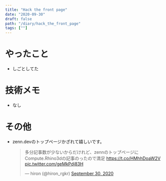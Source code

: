 ```yaml
---
title: "Hack the front page"
date: "2020-09-30"
draft: false
path: "/diary/hack_the_front_page"
tags: [""]
---
```


# やったこと

+ しごとしてた

# 技術メモ

+ なし

# その他

+ zenn.devのトップページかざれて嬉しいです。
  <blockquote class="twitter-tweet"><p lang="ja" dir="ltr">多分記事数が少ないからだけれど、zennのトップページにCompute.Rhino3dの記事のったので満足 <a href="https://t.co/HMhhDoaW2V">https://t.co/HMhhDoaW2V</a> <a href="https://t.co/geMkPdj83H">pic.twitter.com/geMkPdj83H</a></p>&mdash; hiron (@hiron_rgkr) <a href="https://twitter.com/hiron_rgkr/status/1311108077593096192?ref_src=twsrc%5Etfw">September 30, 2020</a></blockquote> <script async src="https://platform.twitter.com/widgets.js" charset="utf-8"></script>
